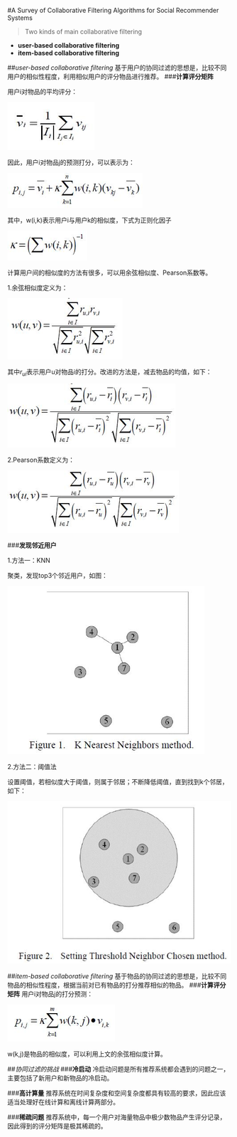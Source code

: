 #A Survey of Collaborative Filtering Algorithms for Social Recommender Systems

>Two kinds of main collaborative filtering

- **user-based collaborative filtering**
- **item-based collaborative filtering**

##*user-based collaborative filtering*
基于用户的协同过滤的思想是，比较不同用户的相似性程度，利用相似用户的评分物品进行推荐。
###**计算评分矩阵**

用户i对物品的平均评分：

![](res/1.jpg)

因此，用户i对物品j的预测打分，可以表示为：

![](res/2.jpg)

其中，w(i,k)表示用户i与用户k的相似度，下式为正则化因子

![](res/3.jpg)

计算用户间的相似度的方法有很多，可以用余弦相似度、Pearson系数等。

1.余弦相似度定义为：

![](res/4.jpg)

其中$r_{ui}$表示用户u对物品i的打分。改进的方法是，减去物品的均值，如下：

![](res/5.jpg)

2.Pearson系数定义为：

![](res/6.jpg)

###**发现邻近用户**

1.方法一：KNN

聚类，发现top3个邻近用户，如图：

![](res/knn.jpg)

2.方法二：阈值法

设置阈值，若相似度大于阈值，则属于邻居；不断降低阈值，直到找到k个邻居，如下：

![](res/yuzhi.jpg)

##*item-based collaborative filtering*
基于物品的协同过滤的思想是，比较不同物品的相似性程度，根据当前对已有物品的打分推荐相似的物品。
###**计算评分矩阵**
用户i对物品j的打分预测：

![](res/7.jpg)

w(k,j)是物品的相似度，可以利用上文的余弦相似度计算。


##*协同过滤的挑战*
###**冷启动**
冷启动问题是所有推荐系统都会遇到的问题之一，主要包括了新用户和新物品的冷启动。

###**高计算量**
推荐系统在时间复杂度和空间复杂度都具有较高的要求，因此应该适当处理好在线计算和离线计算两部分。

###**稀疏问题**
推荐系统中，每一个用户对海量物品中极少数物品产生评分记录，因此得到的评分矩阵是极其稀疏的。